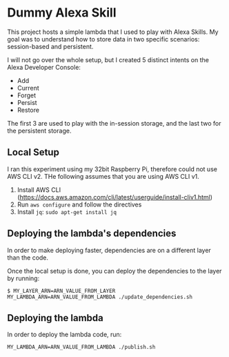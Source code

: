 # Dummy Alexa Skill

This project hosts a simple lambda that I used to play with Alexa Skills. My goal was to understand
how to store data in two specific scenarios: session-based and persistent.

I will not go over the whole setup, but I created 5 distinct intents on the Alexa Developer Console:
- Add
- Current
- Forget
- Persist
- Restore

The first 3 are used to play with the in-session storage, and the last two for the persistent storage.

## Local Setup
I ran this experiment using my 32bit Raspberry Pi, therefore could not use AWS CLI v2. THe following assumes that you are using AWS CLI v1.
1. Install AWS CLI (https://docs.aws.amazon.com/cli/latest/userguide/install-cliv1.html)
2. Run `aws configure` and follow the directives
3. Install `jq`: `sudo apt-get install jq`

## Deploying the lambda's dependencies
In order to make deploying faster, dependencies are on a different layer than the code.

Once the local setup is done, you can deploy the dependencies to the layer by running:
```
$ MY_LAYER_ARN=ARN_VALUE_FROM_LAYER MY_LAMBDA_ARN=ARN_VALUE_FROM_LAMBDA ./update_dependencies.sh
```

## Deploying the lambda
In order to deploy the lambda code, run:
```
MY_LAMBDA_ARN=ARN_VALUE_FROM_LAMBDA ./publish.sh
```
